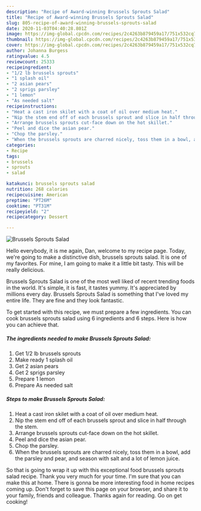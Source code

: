```yaml
---
description: "Recipe of Award-winning Brussels Sprouts Salad"
title: "Recipe of Award-winning Brussels Sprouts Salad"
slug: 805-recipe-of-award-winning-brussels-sprouts-salad
date: 2020-11-03T04:40:28.801Z
image: https://img-global.cpcdn.com/recipes/2c4263b879459a17/751x532cq70/brussels-sprouts-salad-recipe-main-photo.jpg
thumbnail: https://img-global.cpcdn.com/recipes/2c4263b879459a17/751x532cq70/brussels-sprouts-salad-recipe-main-photo.jpg
cover: https://img-global.cpcdn.com/recipes/2c4263b879459a17/751x532cq70/brussels-sprouts-salad-recipe-main-photo.jpg
author: Johanna Burgess
ratingvalue: 4.5
reviewcount: 25333
recipeingredient:
- "1/2 lb brussels sprouts"
- "1 splash oil"
- "2 asian pears"
- "2 sprigs parsley"
- "1 lemon"
- "As needed salt"
recipeinstructions:
- "Heat a cast iron skilet with a coat of oil over medium heat."
- "Nip the stem end off of each brussels sprout and slice in half through the stem."
- "Arrange brussels sprouts cut-face down on the hot skillet."
- "Peel and dice the asian pear."
- "Chop the parsley."
- "When the brussels sprouts are charred nicely, toss them in a bowl, add the parsley and pear, and season with salt and a lot of lemon juice."
categories:
- Recipe
tags:
- brussels
- sprouts
- salad

katakunci: brussels sprouts salad 
nutrition: 268 calories
recipecuisine: American
preptime: "PT26M"
cooktime: "PT31M"
recipeyield: "2"
recipecategory: Dessert

---
```



![Brussels Sprouts Salad](https://img-global.cpcdn.com/recipes/2c4263b879459a17/751x532cq70/brussels-sprouts-salad-recipe-main-photo.jpg)

Hello everybody, it is me again, Dan, welcome to my recipe page. Today, we're going to make a distinctive dish, brussels sprouts salad. It is one of my favorites. For mine, I am going to make it a little bit tasty. This will be really delicious.

Brussels Sprouts Salad is one of the most well liked of recent trending foods in the world. It's simple, it is fast, it tastes yummy. It's appreciated by millions every day. Brussels Sprouts Salad is something that I've loved my entire life. They are fine and they look fantastic.




To get started with this recipe, we must prepare a few ingredients. You can cook brussels sprouts salad using 6 ingredients and 6 steps. Here is how you can achieve that.

<!--inarticleads1-->

##### The ingredients needed to make Brussels Sprouts Salad:

1. Get 1/2 lb brussels sprouts
1. Make ready 1 splash oil
1. Get 2 asian pears
1. Get 2 sprigs parsley
1. Prepare 1 lemon
1. Prepare As needed salt




<!--inarticleads2-->

##### Steps to make Brussels Sprouts Salad:

1. Heat a cast iron skilet with a coat of oil over medium heat.
1. Nip the stem end off of each brussels sprout and slice in half through the stem.
1. Arrange brussels sprouts cut-face down on the hot skillet.
1. Peel and dice the asian pear.
1. Chop the parsley.
1. When the brussels sprouts are charred nicely, toss them in a bowl, add the parsley and pear, and season with salt and a lot of lemon juice.




So that is going to wrap it up with this exceptional food brussels sprouts salad recipe. Thank you very much for your time. I'm sure that you can make this at home. There is gonna be more interesting food in home recipes coming up. Don't forget to save this page on your browser, and share it to your family, friends and colleague. Thanks again for reading. Go on get cooking!
